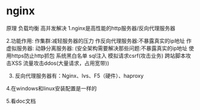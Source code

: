# nginx
原理 负载均衡 高并发解决
  1.nginx是高性能的http服务器/反向代理服务器
  
  2.功能作用:
    作集群:减轻服务器的压力
    作反向代理服务器:不暴露真实的ip地址
    作虚拟服务器:
    动静分离服务器:
    (安全架构需要解决那些问题:不暴露真实的ip地址 使用https防止http抓包 系统黑白名单 sql注入 模拟请求csrf(攻击业务) 跨站脚本攻击XSS 
    流量攻击ddos(大量请求，占用宽带))
    
   3. 反向代理服务器有：Nginx、lvs、F5（硬件）、haproxy
   
   4.在windows和linux安装配置是一样的
   
   5.看doc文档
